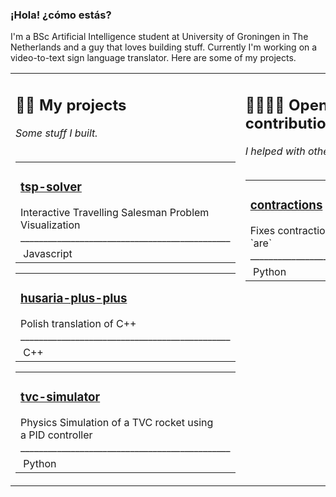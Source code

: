 ### ¡Hola! ¿cómo estás?

I'm a BSc Artificial Intelligence student at University of Groningen in The Netherlands and a guy that loves building stuff. Currently I'm working on a video-to-text sign language translator. Here are some of my projects. 

<table><tr>
<td>
  <h2>🙆‍♂️ My projects</h2>
  <i>Some stuff I built.</i><br><br>
  <table>
    <tr>
      <td>
        <h3><a href="https://github.com/fszewczyk/tsp-solver">tsp-solver</a></h3>
        Interactive Travelling Salesman Problem Visualization<br>
        ______________________________________________</tr>
    <tr>
      <td>&nbsp;Javascript</td>
    </tr>
  </table>
  <table><tr><td><h3><a href="https://github.com/fszewczyk/husaria-plus-plus">husaria-plus-plus</a></h3>Polish translation of C++<br>______________________________________________</tr><tr><td>&nbsp;C++</td></tr></table><table>
    <tr>
      <td>
        <h3><a href="https://github.com/fszewczyk/tvc-simulator">tvc-simulator</a></h3>
        Physics Simulation of a TVC rocket using<br>a PID controller<br>
        ______________________________________________</tr>
    <tr>
      <td>&nbsp;Python</td>
    </tr>
  </table></td><td valign="top"><h2>👨‍👨‍👧‍👦 Open source contributions</h2><i>I helped with other people's projects!</i><br><br><table><tr><td><h3><a href="https://github.com/kootenpv/contractions">contractions</a></h3>Fixes contractions such as `you're` to you `are`<br>______________________________________________</tr><tr><td>&nbsp;Python</td></tr></table>
</table>

<!--
README template copied from https://github.com/LingDong-/LingDong-
-->

